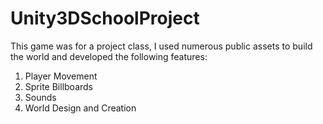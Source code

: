 # Unity3DSchoolProject
This game was for a project class, I used numerous public assets to build the world and developed the following features:
1. Player Movement
2. Sprite Billboards
3. Sounds
4. World Design and Creation



